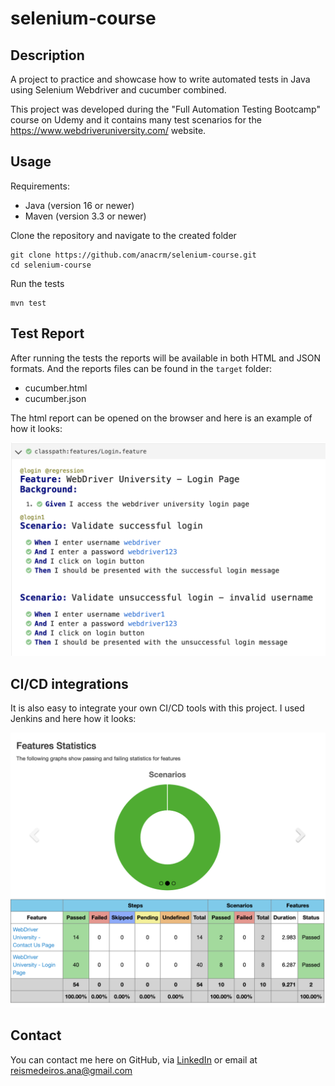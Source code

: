 # selenium-course

## Description
 A project to practice and showcase how to write automated tests in Java using Selenium Webdriver and cucumber combined.

 This project was developed during the "Full Automation Testing Bootcamp" course on Udemy and it contains many test scenarios for the https://www.webdriveruniversity.com/ website.  

## Usage

 Requirements:
* Java (version 16 or newer)
* Maven (version 3.3 or newer)

Clone the repository and navigate to the created folder

```
git clone https://github.com/anacrm/selenium-course.git
cd selenium-course
```
Run the tests
```
mvn test
```
## Test Report
After running the tests the reports will be available in both HTML and JSON formats. And the reports files can be found in the `target` folder:
 
* cucumber.html
* cucumber.json

The html report can be opened on the browser and here is an example of how it looks: 

![HTML report](docs/html-report.png)

## CI/CD integrations

It is also easy to integrate your own CI/CD tools with this project. I used Jenkins and here how it looks:

![Jenkins report](docs/jenkins-report.png)

## Contact

You can contact me here on GitHub, via [LinkedIn](https://www.linkedin.com/in/ana-reis-qa/) or email at reismedeiros.ana@gmail.com